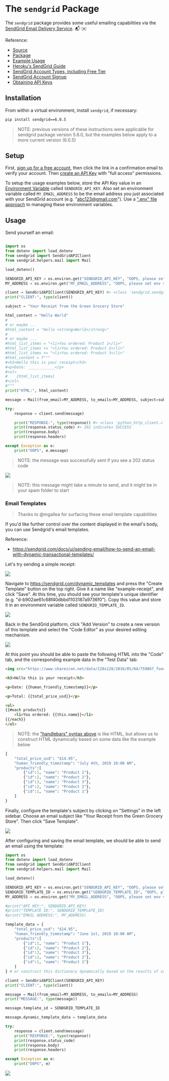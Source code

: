 # The `sendgrid` Package

The `sendgrid` package provides some useful emailing capabilities via the [SendGrid Email Delivery Service](https://sendgrid.com/solutions/email-api/). :mailbox_with_mail: :envelope:

Reference:

  + [Source](https://github.com/sendgrid/sendgrid-python)
  + [Package](https://pypi.python.org/pypi/sendgrid)
  + [Example Usage](https://github.com/sendgrid/sendgrid-python/blob/master/examples/helpers/mail/mail_example.py)
  + [Heroku's SendGrid Guide](https://devcenter.heroku.com/articles/sendgrid)
  + [SendGrid Account Types, including Free Tier](https://sendgrid.com/pricing/)
  + [SendGrid Account Signup](https://signup.sendgrid.com/)
  + [Obtaining API Keys](https://app.sendgrid.com/settings/api_keys)

## Installation

From within a virtual environment, install `sendgrid`, if necessary:

```sh
pip install sendgrid==6.0.5
```

> NOTE: previous versions of these instructions were applicable for sendgrid package version 5.6.0, but the examples below apply to a more current version (6.0.5)

## Setup

First, [sign up for a free account](https://signup.sendgrid.com/), then click the link in a confirmation email to verify your account. Then [create an API Key](https://app.sendgrid.com/settings/api_keys) with "full access" permissions.

To setup the usage examples below, store the API Key value in an [Environment Variable](/notes/environment-variables.md) called `SENDGRID_API_KEY`. Also set an environment variable called `MY_EMAIL_ADDRESS` to be the email address you just associated with your SendGrid account (e.g. "abc123@gmail.com"). Use a [".env" file approach](/notes/python/packages/dotenv.md) to managing these environment variables.

## Usage

Send yourself an email:

```py

import os
from dotenv import load_dotenv
from sendgrid import SendGridAPIClient
from sendgrid.helpers.mail import Mail

load_dotenv()

SENDGRID_API_KEY = os.environ.get("SENDGRID_API_KEY", "OOPS, please set env var called 'SENDGRID_API_KEY'")
MY_ADDRESS = os.environ.get("MY_EMAIL_ADDRESS", "OOPS, please set env var called 'MY_EMAIL_ADDRESS'")

client = SendGridAPIClient(SENDGRID_API_KEY) #> <class 'sendgrid.sendgrid.SendGridAPIClient>
print("CLIENT:", type(client))

subject = "Your Receipt from the Green Grocery Store"

html_content = "Hello World"
#
# or maybe ...
#html_content = "Hello <strong>World</strong>"
#
# or maybe ...
#html_list_items = "<li>You ordered: Product 1</li>"
#html_list_items += "<li>You ordered: Product 2</li>"
#html_list_items += "<li>You ordered: Product 3</li>"
#html_content = f"""
#<h3>Hello this is your receipt</h3>
#<p>Date: ____________</p>
#<ol>
#    {html_list_items}
#</ol>
#"""
print("HTML:", html_content)

message = Mail(from_email=MY_ADDRESS, to_emails=MY_ADDRESS, subject=subject, html_content=html_content)

try:
    response = client.send(message)

    print("RESPONSE:", type(response)) #> <class 'python_http_client.client.Response'>
    print(response.status_code) #> 202 indicates SUCCESS
    print(response.body)
    print(response.headers)

except Exception as e:
    print("OOPS", e.message)

```

> NOTE: the message was successfully sent if you see a 202 status code

![](/img/notes/python/packages/sendgrid/email-screenshot.png)

> NOTE: this message might take a minute to send, and it might be in your spam folder to start

### Email Templates

> Thanks to @mgallea for surfacing these email template capabilities

If you'd like further control over the content displayed in the email's body, you can use Sendgrid's email templates.

Reference:

  + https://sendgrid.com/docs/ui/sending-email/how-to-send-an-email-with-dynamic-transactional-templates/

Let's try sending a simple receipt:

![](/img/notes/python/packages/sendgrid/receipt-screenshot.png)

Navigate to https://sendgrid.com/dynamic_templates and press the "Create Template" button on the top right. Give it a name like "example-receipt", and click "Save". At this time, you should see your template's unique identifier (e.g. "d-b902ae61c68f40dbbd1103187a9736f0"). Copy this value and store it in an environment variable called `SENDGRID_TEMPLATE_ID`.

![](/img/notes/python/packages/sendgrid/create-template.png)

Back in the SendGrid platform, click "Add Version" to create a new version of this template and select the "Code Editor" as your desired editing mechanism.

![](/img/notes/python/packages/sendgrid/create-template-version.png)

At this point you should be able to paste the following HTML into the "Code" tab, and the corresponding example data in the "Test Data" tab:

```html
<img src="https://www.shareicon.net/data/128x128/2016/05/04/759867_food_512x512.png">

<h3>Hello this is your receipt</h3>

<p>Date: {{human_friendly_timestamp}}</p>

<p>Total: {{total_price_usd}}</p>

<ul>
{{#each products}}
	<li>You ordered: {{this.name}}</li>
{{/each}}
</ul>
```

> NOTE: the ["handlebars" syntax above](https://sendgrid.com/docs/for-developers/sending-email/using-handlebars) is like HTML, but allows us to construct HTML dynamically based on some data like the example below

```py
{
    "total_price_usd": "$14.95",
    "human_friendly_timestamp": "July 4th, 2019 10:00 AM",
    "products":[
        {"id":1, "name": "Product 1"},
        {"id":2, "name": "Product 2"},
        {"id":3, "name": "Product 3"},
        {"id":2, "name": "Product 2"},
        {"id":1, "name": "Product 1"}
    ]
}
```



Finally, configure the template's subject by clicking on "Settings" in the left sidebar. Choose an email subject like "Your Receipt from the Green Grocery Store". Then click "Save Template".

![](/img/notes/python/packages/sendgrid/template-settings.png)

After configuring and saving the email template, we should be able to send an email using the template:

```py
import os
from dotenv import load_dotenv
from sendgrid import SendGridAPIClient
from sendgrid.helpers.mail import Mail

load_dotenv()

SENDGRID_API_KEY = os.environ.get("SENDGRID_API_KEY", "OOPS, please set env var called 'SENDGRID_API_KEY'")
SENDGRID_TEMPLATE_ID = os.environ.get("SENDGRID_TEMPLATE_ID", "OOPS, please set env var called 'SENDGRID_TEMPLATE_ID'")
MY_ADDRESS = os.environ.get("MY_EMAIL_ADDRESS", "OOPS, please set env var called 'MY_EMAIL_ADDRESS'")

#print("API KEY:", SENDGRID_API_KEY)
#print("TEMPLATE ID:", SENDGRID_TEMPLATE_ID)
#print("EMAIL ADDRESS:", MY_ADDRESS)

template_data = {
    "total_price_usd": "$14.95",
    "human_friendly_timestamp": "June 1st, 2019 10:00 AM",
    "products":[
        {"id":1, "name": "Product 1"},
        {"id":2, "name": "Product 2"},
        {"id":3, "name": "Product 3"},
        {"id":2, "name": "Product 2"},
        {"id":1, "name": "Product 1"}
    ]
} # or construct this dictionary dynamically based on the results of some other process :-D

client = SendGridAPIClient(SENDGRID_API_KEY)
print("CLIENT:", type(client))

message = Mail(from_email=MY_ADDRESS, to_emails=MY_ADDRESS)
print("MESSAGE:", type(message))

message.template_id = SENDGRID_TEMPLATE_ID

message.dynamic_template_data = template_data

try:
    response = client.send(message)
    print("RESPONSE:", type(response))
    print(response.status_code)
    print(response.body)
    print(response.headers)

except Exception as e:
    print("OOPS", e)
```

![](/img/notes/python/packages/sendgrid/receipt-screenshot.png)
